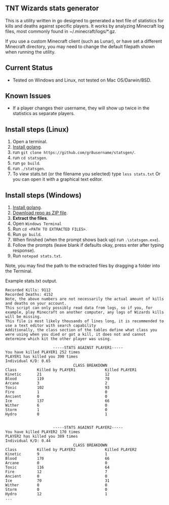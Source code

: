 ## TNT Wizards stats generator

This is a utility written in go designed to generated a text file of statistics for kills and deaths against specific
players. It works by analyzing Minecraft log files, most commonly found in ~/.minecraft/logs/\*.gz.

If you use a custom Minecraft client (such as Lunar), or have set a different Minecraft directory, you may need to change the default filepath shown when running the utility.

## Current Status
* Tested on Windows and Linux, not tested on Mac OS/Darwin/BSD.

## Known Issues
* If a player changes their username, they will show up twice in the statistics as separate players.

## Install steps (Linux)
1. Open a terminal.
2. [Install golang](https://go.dev/doc/install).
3. run `git clone https://github.com/gr8username/statsgen/`.
4. run `cd statsgen`.
5. run `go build`.
6. run `./statsgen`.
7. To view stats.txt (or the filename you selected) type ```less stats.txt``` Or you can open it with a graphical text editor.

## Install steps (Windows)
1. [Install golang](https://go.dev/doc/install).
2. [Download repo as ZIP file](https://github.com/gr8username/statsgen/archive/refs/heads/main.zip).
3. **Extract the files**.
4. Open `Windows Terminal`
5. Run `cd <PATH TO EXTRACTED FILES>`.
6. Run `go build`.
7. When finished (when the prompt shows back up) run `.\statsgen.exe`).
8. Follow the prompts (leave blank if defaults okay, press enter after typing response).
9. Run `notepad stats.txt`.

Note, you may find the path to the extracted files by dragging a folder into the Terminal.


Example stats.txt output.

```
Recorded Kills: 9112
Recorded Deaths: 4152
Note, the above numbers are not necessarily the actual amount of kills and deaths on your account.
This script can only possibly read data from logs, so if you, for example, play Minecraft on another computer, any logs of Wizards kills will be missing.
This file is most likely thousands of lines long, it is recommended to use a text editor with search capability
Additionally, the class section of the tables define what class you were using when you died or got a kill, it does not and cannot determine which kit the other player was using.

                     -----STATS AGAINST PLAYER1-----                     
You have killed PLAYER1 252 times
PLAYER1 has killed you 390 times
Individual K/D: 0.65
                              CLASS BREAKDOWN                              
Class         Killed by PLAYER1             Killed PLAYER1              
Kinetic       21                            12                            
Blood         119                           78                            
Arcane        3                             2                             
Toxic         102                           93                            
Fire          1                             0                             
Ancient       0                             0                             
Ice           137                           66                            
Wither        6                             0                             
Storm         1                             0                             
Hydro         0                             1                             


                     -----STATS AGAINST PLAYER2-----                     
You have killed PLAYER2 170 times
PLAYER2 has killed you 389 times
Individual K/D: 0.44
                              CLASS BREAKDOWN                              
Class         Killed by PLAYER2             Killed PLAYER2              
Kinetic       9                             1                             
Blood         170                           66                            
Arcane        0                             0                             
Toxic         116                           64                            
Fire          12                            7                             
Ancient       0                             0                             
Ice           70                            31                            
Wither        0                             0                             
Storm         0                             0                             
Hydro         12                            1                             
...                             
```
